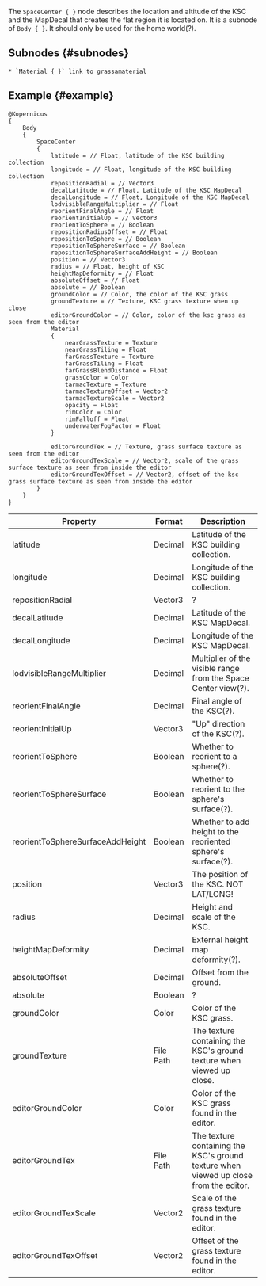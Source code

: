 The `SpaceCenter { }` node describes the location and altitude of the KSC and the MapDecal that creates the flat region it is located on. It is a subnode of `Body { }`. It should only be used for the home world(?).

## Subnodes {#subnodes}
```
* `Material { }` link to grassamaterial
```
## Example {#example} 
```
@Kopernicus
{
    Body
    {
        SpaceCenter
        {
            latitude = // Float, latitude of the KSC building collection
            longitude = // Float, longitude of the KSC building collection
            repositionRadial = // Vector3
            decalLatitude = // Float, Latitude of the KSC MapDecal
            decalLongitude = // Float, Longitude of the KSC MapDecal
            lodvisibleRangeMultiplier = // Float
            reorientFinalAngle = // Float
            reorientInitialUp = // Vector3
            reorientToSphere = // Boolean
            repositionRadiusOffset = // Float
            repositionToSphere = // Boolean
            repositionToSphereSurface = // Boolean
            repositionToSphereSurfaceAddHeight = // Boolean
            position = // Vector3
            radius = // Float, height of KSC
            heightMapDeformity = // Float
            absoluteOffset = // Float
            absolute = // Boolean
            groundColor = // Color, the color of the KSC grass
            groundTexture = // Texture, KSC grass texture when up close
            editorGroundColor = // Color, color of the ksc grass as seen from the editor
            Material
            {
                nearGrassTexture = Texture
                nearGrassTiling = Float
                farGrassTexture = Texture
                farGrassTiling = Float
                farGrassBlendDistance = Float
                grassColor = Color
                tarmacTexture = Texture
                tarmacTextureOffset = Vector2
                tarmacTextureScale = Vector2
                opacity = Float
                rimColor = Color
                rimFalloff = Float
                underwaterFogFactor = Float
            }

            editorGroundTex = // Texture, grass surface texture as seen from the editor
            editorGroundTexScale = // Vector2, scale of the grass surface texture as seen from inside the editor
            editorGroundTexOffset = // Vector2, offset of the ksc grass surface texture as seen from inside the editor
        }
    }
}
```

|Property|Format|Description|
|--------|------|-----------|
|latitude|Decimal|Latitude of the KSC building collection.|
|longitude|Decimal|Longitude of the KSC building collection.|
|repositionRadial|Vector3|?|
|decalLatitude|Decimal|Latitude of the KSC MapDecal.|
|decalLongitude|Decimal|Longitude of the KSC MapDecal.|
|lodvisibleRangeMultiplier|Decimal|Multiplier of the visible range from the Space Center view(?).|
|reorientFinalAngle|Decimal|Final angle of the KSC(?).|
|reorientInitialUp|Vector3|"Up" direction of the KSC(?).|
|reorientToSphere|Boolean|Whether to reorient to a sphere(?).|
|reorientToSphereSurface|Boolean|Whether to reorient to the sphere's surface(?).|
|reorientToSphereSurfaceAddHeight|Boolean|Whether to add height to the reoriented sphere's surface(?).|
|position|Vector3|The position of the KSC. NOT LAT/LONG!|
|radius|Decimal|Height and scale of the KSC.|
|heightMapDeformity|Decimal|External height map deformity(?).|
|absoluteOffset|Decimal|Offset from the ground.|
|absolute|Boolean|?|
|groundColor|Color|Color of the KSC grass.|
|groundTexture|File Path|The texture containing the KSC's ground texture when viewed up close.|
|editorGroundColor|Color|Color of the KSC grass found in the editor.|
|editorGroundTex|File Path|The texture containing the KSC's ground texture when viewed up close from the editor.|
|editorGroundTexScale|Vector2|Scale of the grass texture found in the editor.|
|editorGroundTexOffset|Vector2|Offset of the grass texture found in the editor.|
